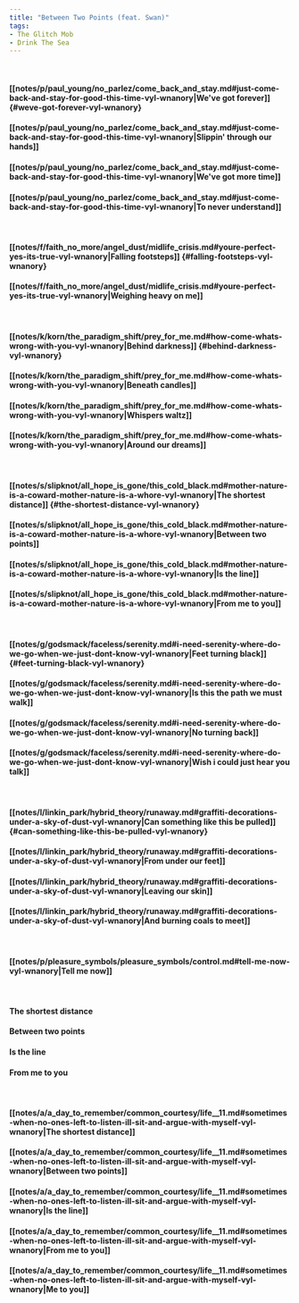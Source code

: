 ```yaml
---
title: "Between Two Points (feat. Swan)"
tags:
- The Glitch Mob
- Drink The Sea
---
```

&nbsp;
#### [[notes/p/paul_young/no_parlez/come_back_and_stay.md#just-come-back-and-stay-for-good-this-time-vyl-wnanory|We've got forever]] {#weve-got-forever-vyl-wnanory}
#### [[notes/p/paul_young/no_parlez/come_back_and_stay.md#just-come-back-and-stay-for-good-this-time-vyl-wnanory|Slippin' through our hands]]
#### [[notes/p/paul_young/no_parlez/come_back_and_stay.md#just-come-back-and-stay-for-good-this-time-vyl-wnanory|We've got more time]]
#### [[notes/p/paul_young/no_parlez/come_back_and_stay.md#just-come-back-and-stay-for-good-this-time-vyl-wnanory|To never understand]]
&nbsp;
#### [[notes/f/faith_no_more/angel_dust/midlife_crisis.md#youre-perfect-yes-its-true-vyl-wnanory|Falling footsteps]] {#falling-footsteps-vyl-wnanory}
#### [[notes/f/faith_no_more/angel_dust/midlife_crisis.md#youre-perfect-yes-its-true-vyl-wnanory|Weighing heavy on me]]
&nbsp;
#### [[notes/k/korn/the_paradigm_shift/prey_for_me.md#how-come-whats-wrong-with-you-vyl-wnanory|Behind darkness]] {#behind-darkness-vyl-wnanory}
#### [[notes/k/korn/the_paradigm_shift/prey_for_me.md#how-come-whats-wrong-with-you-vyl-wnanory|Beneath candles]]
#### [[notes/k/korn/the_paradigm_shift/prey_for_me.md#how-come-whats-wrong-with-you-vyl-wnanory|Whispers waltz]]
#### [[notes/k/korn/the_paradigm_shift/prey_for_me.md#how-come-whats-wrong-with-you-vyl-wnanory|Around our dreams]]
&nbsp;
#### [[notes/s/slipknot/all_hope_is_gone/this_cold_black.md#mother-nature-is-a-coward-mother-nature-is-a-whore-vyl-wnanory|The shortest distance]] {#the-shortest-distance-vyl-wnanory}
#### [[notes/s/slipknot/all_hope_is_gone/this_cold_black.md#mother-nature-is-a-coward-mother-nature-is-a-whore-vyl-wnanory|Between two points]]
#### [[notes/s/slipknot/all_hope_is_gone/this_cold_black.md#mother-nature-is-a-coward-mother-nature-is-a-whore-vyl-wnanory|Is the line]]
#### [[notes/s/slipknot/all_hope_is_gone/this_cold_black.md#mother-nature-is-a-coward-mother-nature-is-a-whore-vyl-wnanory|From me to you]]
&nbsp;
#### [[notes/g/godsmack/faceless/serenity.md#i-need-serenity-where-do-we-go-when-we-just-dont-know-vyl-wnanory|Feet turning black]] {#feet-turning-black-vyl-wnanory}
#### [[notes/g/godsmack/faceless/serenity.md#i-need-serenity-where-do-we-go-when-we-just-dont-know-vyl-wnanory|Is this the path we must walk]]
#### [[notes/g/godsmack/faceless/serenity.md#i-need-serenity-where-do-we-go-when-we-just-dont-know-vyl-wnanory|No turning back]]
#### [[notes/g/godsmack/faceless/serenity.md#i-need-serenity-where-do-we-go-when-we-just-dont-know-vyl-wnanory|Wish i could just hear you talk]]
&nbsp;
#### [[notes/l/linkin_park/hybrid_theory/runaway.md#graffiti-decorations-under-a-sky-of-dust-vyl-wnanory|Can something like this be pulled]] {#can-something-like-this-be-pulled-vyl-wnanory}
#### [[notes/l/linkin_park/hybrid_theory/runaway.md#graffiti-decorations-under-a-sky-of-dust-vyl-wnanory|From under our feet]]
#### [[notes/l/linkin_park/hybrid_theory/runaway.md#graffiti-decorations-under-a-sky-of-dust-vyl-wnanory|Leaving our skin]]
#### [[notes/l/linkin_park/hybrid_theory/runaway.md#graffiti-decorations-under-a-sky-of-dust-vyl-wnanory|And burning coals to meet]]
&nbsp;
#### [[notes/p/pleasure_symbols/pleasure_symbols/control.md#tell-me-now-vyl-wnanory|Tell me now]]
&nbsp;
#### The shortest distance
#### Between two points
#### Is the line
#### From me to you
&nbsp;
#### [[notes/a/a_day_to_remember/common_courtesy/life__11.md#sometimes-when-no-ones-left-to-listen-ill-sit-and-argue-with-myself-vyl-wnanory|The shortest distance]]
#### [[notes/a/a_day_to_remember/common_courtesy/life__11.md#sometimes-when-no-ones-left-to-listen-ill-sit-and-argue-with-myself-vyl-wnanory|Between two points]]
#### [[notes/a/a_day_to_remember/common_courtesy/life__11.md#sometimes-when-no-ones-left-to-listen-ill-sit-and-argue-with-myself-vyl-wnanory|Is the line]]
#### [[notes/a/a_day_to_remember/common_courtesy/life__11.md#sometimes-when-no-ones-left-to-listen-ill-sit-and-argue-with-myself-vyl-wnanory|From me to you]]
#### [[notes/a/a_day_to_remember/common_courtesy/life__11.md#sometimes-when-no-ones-left-to-listen-ill-sit-and-argue-with-myself-vyl-wnanory|Me to you]]
